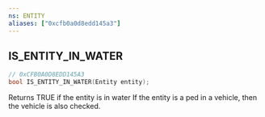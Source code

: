 ```yaml
---
ns: ENTITY
aliases: ["0xcfb0a0d8edd145a3"]
---
```

## IS_ENTITY_IN_WATER

```c
// 0xCFB0A0D8EDD145A3
bool IS_ENTITY_IN_WATER(Entity entity);
```

Returns TRUE if the entity is in water If the entity is a ped in a vehicle, then the vehicle is also checked.

